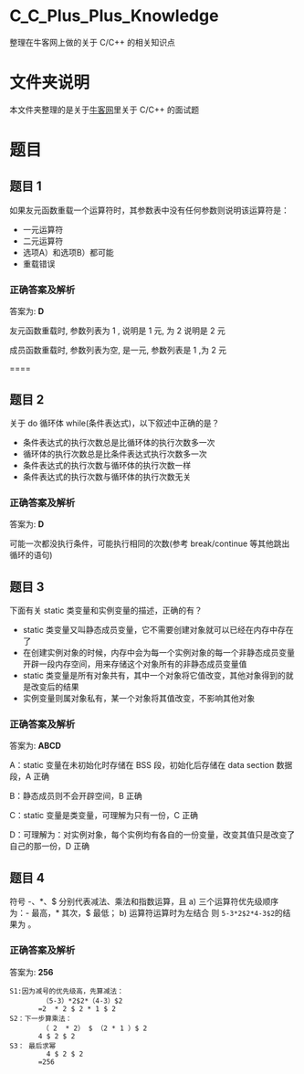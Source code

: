 # C_C_Plus_Plus_Knowledge
整理在牛客网上做的关于 C/C++ 的相关知识点

# 文件夹说明
本文件夹整理的是关于[牛客网](http://www.nowcoder.com/7651698)里关于 C/C++ 的面试题

# 题目
## 题目 1
如果友元函数重载一个运算符时，其参数表中没有任何参数则说明该运算符是：
* 一元运算符
* 二元运算符
* 选项A）和选项B）都可能
* 重载错误

### 正确答案及解析
答案为: **D**

友元函数重载时, 参数列表为 1 , 说明是 1 元, 为 2 说明是 2 元

成员函数重载时, 参数列表为空, 是一元, 参数列表是 1 ,为 2 元

====
## 题目 2
关于 do 循环体 while(条件表达式)，以下叙述中正确的是？
* 条件表达式的执行次数总是比循环体的执行次数多一次
* 循环体的执行次数总是比条件表达式执行次数多一次
* 条件表达式的执行次数与循环体的执行次数一样
* 条件表达式的执行次数与循环体的执行次数无关

### 正确答案及解析
答案为: **D**

可能一次都没执行条件，可能执行相同的次数(参考 break/continue 等其他跳出循环的语句)

## 题目 3
下面有关 static 类变量和实例变量的描述，正确的有？
* static 类变量又叫静态成员变量，它不需要创建对象就可以已经在内存中存在了
* 在创建实例对象的时候，内存中会为每一个实例对象的每一个非静态成员变量开辟一段内存空间，用来存储这个对象所有的非静态成员变量值
* static 类变量是所有对象共有，其中一个对象将它值改变，其他对象得到的就是改变后的结果
* 实例变量则属对象私有，某一个对象将其值改变，不影响其他对象

### 正确答案及解析
答案为: **ABCD**

A：static 变量在未初始化时存储在 BSS 段，初始化后存储在 data section 数据段，A 正确

B：静态成员则不会开辟空间，B 正确

C：static 变量是类变量，可理解为只有一份，C 正确

D：可理解为：对实例对象，每个实例均有各自的一份变量，改变其值只是改变了自己的那一份，D 正确

## 题目 4
符号 -、\*、$ 分别代表减法、乘法和指数运算，且
a) 三个运算符优先级顺序为：- 最高，\* 其次，$ 最低；
b) 运算符运算时为左结合
则 `5-3*2$2*4-3$2`的结果为  。

### 正确答案及解析
答案为: **256**

```
S1:因为减号的优先级高，先算减法：
        （5-3）*2$2*（4-3）$2
       =2  * 2 $ 2 * 1 $ 2
S2：下一步算乘法：
        （ 2  * 2） $ （2 * 1 ）$ 2
       4 $ 2 $ 2
S3： 最后求幂
         4 $ 2 $ 2
       =256
```